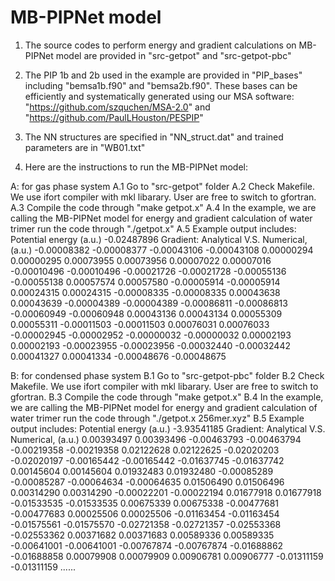# MB-PIPNet model
1. The source codes to perform energy and gradient calculations on MB-PIPNet model are provided in "src-getpot" and "src-getpot-pbc"

2. The PIP 1b and 2b used in the example are provided in "PIP_bases" including "bemsa1b.f90" and "bemsa2b.f90".
   These bases can be efficiently and systematically generated using our MSA software: "https://github.com/szquchen/MSA-2.0" and "https://github.com/PaulLHouston/PESPIP"

3. The NN structures are specified in "NN_struct.dat" and trained parameters are in "WB01.txt"

4. Here are the instructions to run the MB-PIPNet model:

A: for gas phase system
   A.1 Go to "src-getpot" folder
   A.2 Check Makefile. We use ifort compiler with mkl libarary. User are free to switch to gfortran.
   A.3 Compile the code through "make getpot.x"
   A.4 In the example, we are calling the MB-PIPNet model for energy and gradient calculation of water trimer
       run the code through "./getpot.x"
   A.5 Example output includes:
 Potential energy (a.u.)
    -0.02487896
 Gradient: Analytical V.S. Numerical, (a.u.)
    -0.00008382    -0.00008377
    -0.00043106    -0.00043108
     0.00000294     0.00000295
     0.00073955     0.00073956
     0.00007022     0.00007016
    -0.00010496    -0.00010496
    -0.00021726    -0.00021728
    -0.00055136    -0.00055138
     0.00057574     0.00057580
    -0.00005914    -0.00005914
     0.00024315     0.00024315
    -0.00008335    -0.00008335
     0.00043638     0.00043639
    -0.00004389    -0.00004389
    -0.00086811    -0.00086813
    -0.00060949    -0.00060948
     0.00043136     0.00043134
     0.00055309     0.00055311
    -0.00011503    -0.00011503
     0.00076031     0.00076033
    -0.00002945    -0.00002952
    -0.00000032    -0.00000032
     0.00002193     0.00002193
    -0.00023955    -0.00023956
    -0.00032440    -0.00032442
     0.00041327     0.00041334
    -0.00048676    -0.00048675

B: for condensed phase system
   B.1 Go to "src-getpot-pbc" folder
   B.2 Check Makefile. We use ifort compiler with mkl libarary. User are free to switch to gfortran.
   B.3 Compile the code through "make getpot.x"
   B.4 In the example, we are calling the MB-PIPNet model for energy and gradient calculation of water trimer
       run the code through "./getpot.x 256mer.xyz"
   B.5 Example output includes:
 Potential energy (a.u.)
    -3.93541185
 Gradient: Analytical V.S. Numerical, (a.u.)
     0.00393497     0.00393496
    -0.00463793    -0.00463794
    -0.00219358    -0.00219358
     0.02122628     0.02122625
    -0.02020203    -0.02020197
    -0.00165442    -0.00165442
    -0.01637745    -0.01637742
     0.00145604     0.00145604
     0.01932483     0.01932480
    -0.00085289    -0.00085287
    -0.00064634    -0.00064635
     0.01506490     0.01506496
     0.00314290     0.00314290
    -0.00022201    -0.00022194
     0.01677918     0.01677918
    -0.01533535    -0.01533535
     0.00675339     0.00675338
    -0.00477681    -0.00477683
     0.00025506     0.00025506
    -0.01163454    -0.01163454
    -0.01575561    -0.01575570
    -0.02721358    -0.02721357
    -0.02553368    -0.02553362
     0.00371682     0.00371683
     0.00589336     0.00589335
    -0.00641001    -0.00641001
    -0.00767874    -0.00767874
    -0.01688862    -0.01688858
     0.00079908     0.00079909
     0.00906781     0.00906777
    -0.01311159    -0.01311159
     ......

